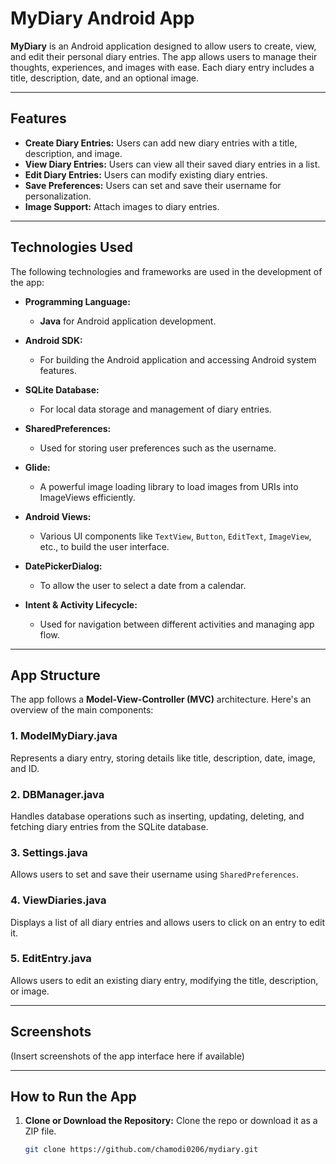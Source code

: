 # MyDiary Android App

**MyDiary** is an Android application designed to allow users to create, view, and edit their personal diary entries. The app allows users to manage their thoughts, experiences, and images with ease. Each diary entry includes a title, description, date, and an optional image.

---

## Features

- **Create Diary Entries:** Users can add new diary entries with a title, description, and image.
- **View Diary Entries:** Users can view all their saved diary entries in a list.
- **Edit Diary Entries:** Users can modify existing diary entries.
- **Save Preferences:** Users can set and save their username for personalization.
- **Image Support:** Attach images to diary entries.

---

## Technologies Used

The following technologies and frameworks are used in the development of the app:

- **Programming Language:**  
  - **Java** for Android application development.

- **Android SDK:**  
  - For building the Android application and accessing Android system features.
  
- **SQLite Database:**  
  - For local data storage and management of diary entries.

- **SharedPreferences:**  
  - Used for storing user preferences such as the username.

- **Glide:**  
  - A powerful image loading library to load images from URIs into ImageViews efficiently.

- **Android Views:**  
  - Various UI components like `TextView`, `Button`, `EditText`, `ImageView`, etc., to build the user interface.

- **DatePickerDialog:**  
  - To allow the user to select a date from a calendar.

- **Intent & Activity Lifecycle:**  
  - Used for navigation between different activities and managing app flow.

---

## App Structure

The app follows a **Model-View-Controller (MVC)** architecture. Here's an overview of the main components:

### 1. **ModelMyDiary.java**
   Represents a diary entry, storing details like title, description, date, image, and ID.

### 2. **DBManager.java**
   Handles database operations such as inserting, updating, deleting, and fetching diary entries from the SQLite database.

### 3. **Settings.java**
   Allows users to set and save their username using `SharedPreferences`.

### 4. **ViewDiaries.java**
   Displays a list of all diary entries and allows users to click on an entry to edit it.

### 5. **EditEntry.java**
   Allows users to edit an existing diary entry, modifying the title, description, or image.

---

## Screenshots

(Insert screenshots of the app interface here if available)

---

## How to Run the App

1. **Clone or Download the Repository:**
   Clone the repo or download it as a ZIP file.
   ```bash
   git clone https://github.com/chamodi0206/mydiary.git
